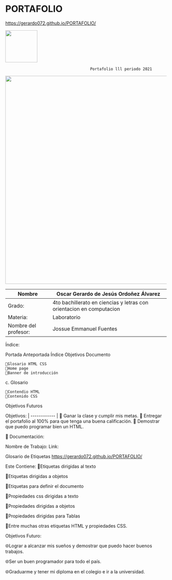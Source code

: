 # PORTAFOLIO
https://gerardo072.github.io/PORTAFOLIO/


<img width=100px; src="https://jefuentes80.github.io/starup_scl/img/logo_SCL%20(3).png">

                                         Portafolio lll periodo 2021

<img width=650px; src="https://camo.githubusercontent.com/02f505d7bf609d2bec0794c00372d63a14a0d32c77908e375c5d3e24e628830d/68747470733a2f2f656e637279707465642d74626e302e677374617469632e636f6d2f696d616765733f713d74626e3a414e643947635366543869384a4f44654a57744430534151566c4a6f7845335f6d476a377876756b7946333667414b52567069434b72546b6232586472486f525f5156724d7a774b51765926757371703d434155">

|  Nombre | Oscar Gerardo de Jesús Ordoñez Álvarez |
| ------------ | ------------ |
| Grado: | 4to bachillerato en ciencias y letras con orientacion en computacion  |
| Materia: | Laboratorio |
| Nombre del profesor: | Jossue Emmanuel Fuentes|

Índice:

Portada
Anteportada
Índice
Objetivos
Documento

    🔗Glosario HTML CSS
    🔗Home page
    🔗Banner de introducción

c. Glosario

    🔗Contendio HTML
    🔗Contenido CSS

Objetivos Futuros

Objetivos:
| ------------ |
📱 Ganar la clase y cumplir mis metas.
📱 Entregar el portafolio al 100% para que tenga una buena calificación.
📱 Demostrar que puedo programar bien un HTML.


📝 Documentación:

Nombre de Trabajo:	Link:

Glosario de Etiquetas	https://gerardo072.github.io/PORTAFOLIO/

Este Contiene:
🔗Etiquetas dirigidas al texto

🔗Etiquetas dirigidas a objetos

🔗Etiquetas para definir el documento

🔗Propiedades css dirigidas a texto

🔗Propiedades dirigidas a objetos

🔗Propiedades dirigidas para Tablas

🔗Entre muchas otras etiquetas HTML y propiedades CSS.


Objetivos Futuro:

🌐Lograr a alcanzar mis sueños y demostrar que puedo hacer buenos trabajos.

🌐Ser un buen programador para todo el país.

🌐Graduarme y tener mi diploma en el colegio e ir a la universidad.


